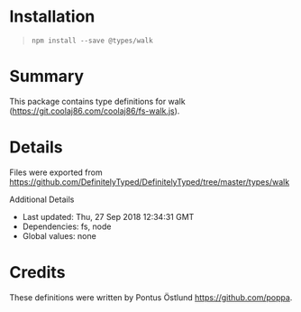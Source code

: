 # Installation
> `npm install --save @types/walk`

# Summary
This package contains type definitions for walk (https://git.coolaj86.com/coolaj86/fs-walk.js).

# Details
Files were exported from https://github.com/DefinitelyTyped/DefinitelyTyped/tree/master/types/walk

Additional Details
 * Last updated: Thu, 27 Sep 2018 12:34:31 GMT
 * Dependencies: fs, node
 * Global values: none

# Credits
These definitions were written by Pontus Östlund <https://github.com/poppa>.
